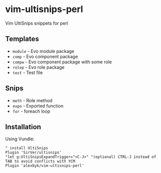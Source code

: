 # vim-ultisnips-perl
Vim  UltiSnips snippets for perl

## Templates
* `module` - Evo module package
* `comp` - Evo component package
* `compw` - Evo component package with some role
* `rolep` - Evo role package
* `test` - Test file

## Snips
* `meth` - Role method
* `expo` - Exported function
* `for` - foreach loop

## Installation
Using Vundle:
```
" install UltiSnips
Plugin 'SirVer/ultisnips'
"let g:UltiSnipsExpandTrigger="<C-J>" "(optional) CTRL-J instead of TAB to avoid conflicts with YCM
Plugin 'alexbyk/vim-ultisnips-perl'
```
